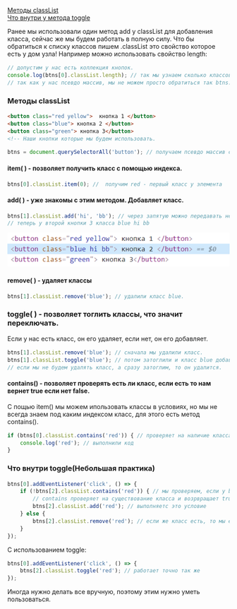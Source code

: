 [Методы classList](#classList)<br>
[Что внутри у метода toggle](#toggle)<br>


Ранее мы использовали один метод add у classList для добавления класса, сейчас же мы будем работать в полную силу.
Что бы обратиться к списку классов пишем .classList это свойство которое есть у дом узла!
Например можно использовать свойство length:
```javaScript
// допустим у нас есть коллекция кнопок.
console.log(btns[0].classList.length); // так мы узнаем сколько классов у нашей первой кнопки их 2.
// так как у нас псевдо массив, мы не можем просто обратиться так btns.classList, нам нужно обращаться к элементу
```
### <a name="classList"> Методы classList </a>
```html
<button class="red yellow">  кнопка 1 </button>
<button class="blue"> кнопка 2 </button>
<button class="green"> кнопка 3</button>
<!-- Наши кнопки которые мы будем использовать.
```
```javaScript
btns = document.querySelectorAll('button'); // получаем псевдо массив с нашими кнопоками, для работы ниже
```
#### item( ) - позволяет получить класс с помощью индекса.
```javaScript
btns[0].classList.item(0); //  получим red - первый класс у элемента
```
#### add( ) - уже знакомы с этим методом. Добавляет класс.
```javaScript
btns[1].classList.add('hi', 'bb'); // через запятую можно передавать несколько классов
// теперь у второй кнопки 3 класса blue hi bb
```
![add](https://github.com/Aquariids/Js-Ts-React-etc../blob/main/JavaScript/img/Add.png)<br>
#### remove( ) - удаляет классы
```javaScript
btns[1].classList.remove('blue'); // удалили класс blue.
```
### toggle( ) - позволяет тоглить классы, что значит переключать. 
Если у нас есть класс, он его удаляет, если нет, он его добавляет.
```javaScript
btns[1].classList.remove('blue'); // сначала мы удалили класс.
btns[1].classList.toggle('blue'); // потом затоглили и класс blue добавился.
// если мы не будем удалять класс, а сразу затоглим, то он удалится.
```
#### contains() - позволяет проверять есть ли класс, если есть то нам вернет true если нет false.
C пощью item() мы можем ипользовать классы в условиях, но мы не всегда знаем под каким индексом класс, для этого есть метод contains().
```javaScript
if (btns[0].classList.contains('red')) { // проверяет на наличие класса, получили правду 
    console.log('red'); // выполнили код
}
```
### <a name="toggle"> Что внутри toggle(Небольшая практика) </a>
```javaScript
btns[0].addEventListener('click', () => {
    if (!btns[2].classList.contains('red')) { // мы проверяем, если у btns[2] нету класса red, то мы его добавляем
        // contains проверяет на существование класса и возрвращает true если его нет, потому что мы использвуем оператор ! - не
        btns[2].classList.add('red'); // выполняетс это условие
    } else {
        btns[2].classList.remove('red'); // если же класс есть, то мы его убираем
    }
});
```
С использованием toggle:
```javaScript
btns[0].addEventListener('click', () => {
    btns[2].classList.toggle('red'); // работает точно так же
});
```
Иногда нужно делать все вручную, поэтому этим нужно уметь пользоваться.
